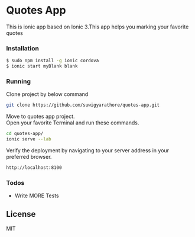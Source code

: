 # Quotes App

This is ionic app based on Ionic 3.This app helps you marking your favorite quotes

### Installation

```bash
$ sudo npm install -g ionic cordova
$ ionic start myBlank blank
```

### Running
Clone project by below command
```sh
git clone https://github.com/suwigyarathore/quotes-app.git
```
Move to quotes app project.  
Open your favorite Terminal and run these commands.

```sh
cd quotes-app/  
ionic serve --lab
```

Verify the deployment by navigating to your server address in your preferred browser.

```sh
http://localhost:8100
```

### Todos

 - Write MORE Tests

License
----

MIT

